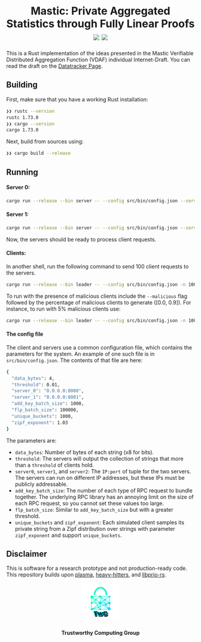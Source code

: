 <h1 align="center">Mastic: Private Aggregated Statistics through Fully Linear Proofs
  <a href="https://github.com/jimouris/mastic/actions/workflows/ci-build.yml"><img src="https://github.com/jimouris/mastic/workflows/ci-build/badge.svg"></a>
  <a href="https://github.com/jimouris/mastic/blob/main/LICENSE"><img src="https://img.shields.io/badge/license-MIT-blue.svg"></a>
</h1>


This is a Rust implementation of the ideas presented in the Mastic Verifiable Distributed
Aggregation Function (VDAF) individual Internet-Draft. You can read the draft on the [Datatracker
Page](https://datatracker.ietf.org/doc/draft-mouris-cfrg-mastic/).


## Building
First, make sure that you have a working Rust installation:
```bash
❯❯ rustc --version
rustc 1.73.0
❯❯ cargo --version
cargo 1.73.0
```

Next, build from sources using:
```bash
❯❯ cargo build --release
```

## Running

#### Server 0:
```bash
cargo run --release --bin server -- --config src/bin/config.json --server_id 0
```

#### Server 1:
```bash
cargo run --release --bin server -- --config src/bin/config.json --server_id 1
```
Now, the servers should be ready to process client requests.

#### Clients:
In another shell, run the following command to send 100 client requests to the servers.
```bash
cargo run --release --bin leader -- --config src/bin/config.json -n 100
```

To run with the presence of malicious clients include the `--malicious` flag followed by the
percentage of malicious clients to generate ([0.0, 0.9]). For instance, to run with 5% malicious
clients use:
```bash
cargo run --release --bin leader -- --config src/bin/config.json -n 100 --malicious 0.05
```


#### The config file
The client and servers use a common configuration file, which contains the parameters for the
system. An example of one such file is in `src/bin/config.json`. The contents of that file are here:

```bash
{
  "data_bytes": 4,
  "threshold": 0.01,
  "server_0": "0.0.0.0:8000",
  "server_1": "0.0.0.0:8001",
  "add_key_batch_size": 1000,
  "flp_batch_size": 100000,
  "unique_buckets": 1000,
  "zipf_exponent": 1.03
}
```

The parameters are:
* `data_bytes`: Number of bytes of each string (x8 for bits).
* `threshold`: The servers will output the collection of strings that more than a `threshold` of
  clients hold.
* `server0`, `server1`, and `server2`: The `IP:port` of tuple for the two servers. The servers can
  run on different IP addresses, but these IPs must be publicly addressable.
* `add_key_batch_size`: The number of each type of RPC request to bundle together. The underlying RPC
  library has an annoying limit on the size of each RPC request, so you cannot set these values too
  large.
* `flp_batch_size`: Similar to `add_key_batch_size` but with a greater threshold.
* `unique_buckets` and `zipf_exponent`: Each simulated client samples its private string from a Zipf
  distribution over strings with parameter `zipf_exponent` and support `unique_buckets`.


## Disclaimer

This is software for a research prototype and not production-ready code. This repository builds upon
[plasma](https://github.com/TrustworthyComputing/plasma),
[heavy-hitters](https://github.com/henrycg/heavyhitters), and
[libprio-rs](https://github.com/divviup/libprio-rs/tree/main).


<p align="center">
  <img src="./logos/twc.png" height="20%" width="20%">
</p>
<h4 align="center">Trustworthy Computing Group</h4>
